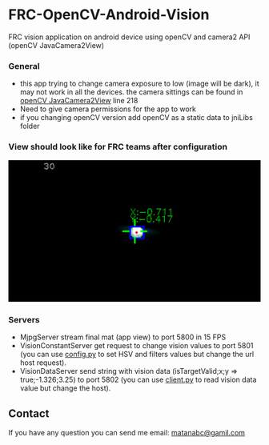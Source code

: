 # FRC-OpenCV-Android-Vision
FRC vision application on android device using openCV and camera2 API (openCV JavaCamera2View)

### General
 * this app trying to change camera exposure to low (image will be dark), it may not work in all the devices. the camera sittings can be found in [openCV JavaCamera2View](openCVLibrary349/src/main/java/org/opencv/android/JavaCamera2View.java) line 218
 * Need to give camera permissions for the app to work
 * if you changing openCV version add openCV as a static data to jniLibs folder

### View should look like for FRC teams after configuration
![App view](/vision_test_screen_shoot.png)

### Servers
 * MjpgServer stream final mat (app view) to port 5800 in 15 FPS
 * VisionConstantServer get request to change vision values to port 5801 (you can use [config.py](config.py) to set HSV and filters values but change the url host request).
 * VisionDataServer send string with vision data (isTargetValid;x;y => true;-1.326;3.25) to port 5802 (you can use [client.py](client.py) to read vision data value but change the host).

## Contact
If you have any question you can send me email: matanabc@gamil.com
